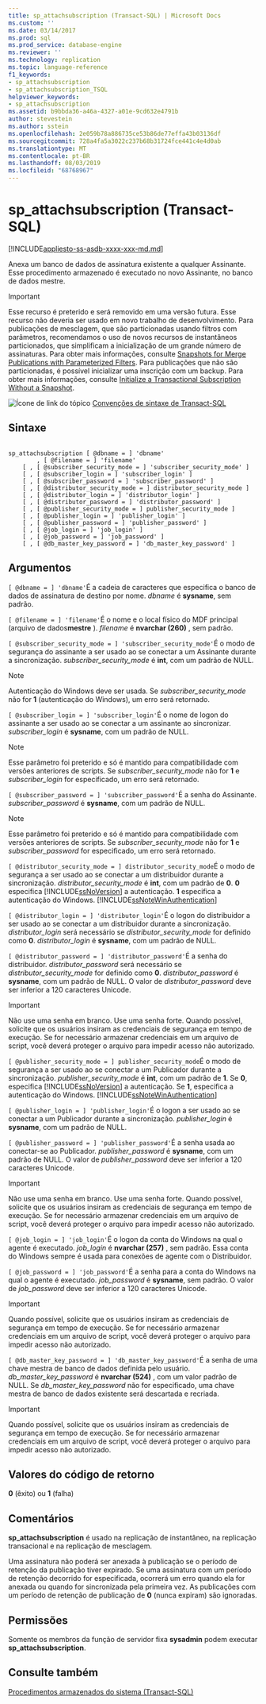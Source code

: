 ```yaml
---
title: sp_attachsubscription (Transact-SQL) | Microsoft Docs
ms.custom: ''
ms.date: 03/14/2017
ms.prod: sql
ms.prod_service: database-engine
ms.reviewer: ''
ms.technology: replication
ms.topic: language-reference
f1_keywords:
- sp_attachsubscription
- sp_attachsubscription_TSQL
helpviewer_keywords:
- sp_attachsubscription
ms.assetid: b9bbda36-a46a-4327-a01e-9cd632e4791b
author: stevestein
ms.author: sstein
ms.openlocfilehash: 2e059b78a886735ce53b86de77effa43b03136df
ms.sourcegitcommit: 728a4fa5a3022c237b68b31724fce441c4e4d0ab
ms.translationtype: MT
ms.contentlocale: pt-BR
ms.lasthandoff: 08/03/2019
ms.locfileid: "68768967"
---
```

# <a name="spattachsubscription-transact-sql"></a>sp_attachsubscription (Transact-SQL)
[!INCLUDE[appliesto-ss-asdb-xxxx-xxx-md.md](../../includes/appliesto-ss-asdb-xxxx-xxx-md.md)]

  Anexa um banco de dados de assinatura existente a qualquer Assinante. Esse procedimento armazenado é executado no novo Assinante, no banco de dados mestre.  
  
> [!IMPORTANT]  
>  Esse recurso é preterido e será removido em uma versão futura. Esse recurso não deveria ser usado em novo trabalho de desenvolvimento. Para publicações de mesclagem, que são particionadas usando filtros com parâmetros, recomendamos o uso de novos recursos de instantâneos particionados, que simplificam a inicialização de um grande número de assinaturas. Para obter mais informações, consulte [Snapshots for Merge Publications with Parameterized Filters](../../relational-databases/replication/create-a-snapshot-for-a-merge-publication-with-parameterized-filters.md). Para publicações que não são particionadas, é possível inicializar uma inscrição com um backup. Para obter mais informações, consulte [Initialize a Transactional Subscription Without a Snapshot](../../relational-databases/replication/initialize-a-transactional-subscription-without-a-snapshot.md).  
  
 ![Ícone de link do tópico](../../database-engine/configure-windows/media/topic-link.gif "Ícone de link do tópico") [Convenções de sintaxe de Transact-SQL](../../t-sql/language-elements/transact-sql-syntax-conventions-transact-sql.md)  
  
## <a name="syntax"></a>Sintaxe  
  
```  
  
sp_attachsubscription [ @dbname = ] 'dbname'  
        , [ @filename = ] 'filename'  
    [ , [ @subscriber_security_mode = ] 'subscriber_security_mode' ]  
    [ , [ @subscriber_login = ] 'subscriber_login' ]  
    [ , [ @subscriber_password = ] 'subscriber_password' ]  
    [ , [ @distributor_security_mode = ] distributor_security_mode ]   
    [ , [ @distributor_login = ] 'distributor_login' ]   
    [ , [ @distributor_password = ] 'distributor_password' ]   
    [ , [ @publisher_security_mode = ] publisher_security_mode ]   
    [ , [ @publisher_login = ] 'publisher_login' ]   
    [ , [ @publisher_password = ] 'publisher_password' ]   
    [ , [ @job_login = ] 'job_login' ]   
    [ , [ @job_password = ] 'job_password' ]   
    [ , [ @db_master_key_password = ] 'db_master_key_password' ]  
```  
  
## <a name="arguments"></a>Argumentos  
`[ @dbname = ] 'dbname'`É a cadeia de caracteres que especifica o banco de dados de assinatura de destino por nome. *dbname* é **sysname**, sem padrão.  
  
`[ @filename = ] 'filename'`É o nome e o local físico do MDF principal (arquivo de dados**mestre** ). *filename* é **nvarchar (260)** , sem padrão.  
  
`[ @subscriber_security_mode = ] 'subscriber_security_mode'`É o modo de segurança do assinante a ser usado ao se conectar a um Assinante durante a sincronização. *subscriber_security_mode* é **int**, com um padrão de NULL.  
  
> [!NOTE]  
>  Autenticação do Windows deve ser usada. Se *subscriber_security_mode* não for **1** (autenticação do Windows), um erro será retornado.  
  
`[ @subscriber_login = ] 'subscriber_login'`É o nome de logon do assinante a ser usado ao se conectar a um assinante ao sincronizar. *subscriber_login* é **sysname**, com um padrão de NULL.  
  
> [!NOTE]  
>  Esse parâmetro foi preterido e só é mantido para compatibilidade com versões anteriores de scripts. Se *subscriber_security_mode* não for **1** e *subscriber_login* for especificado, um erro será retornado.  
  
`[ @subscriber_password = ] 'subscriber_password'`É a senha do Assinante. *subscriber_password* é **sysname**, com um padrão de NULL.  
  
> [!NOTE]  
>  Esse parâmetro foi preterido e só é mantido para compatibilidade com versões anteriores de scripts. Se *subscriber_security_mode* não for **1** e *subscriber_password* for especificado, um erro será retornado.  
  
`[ @distributor_security_mode = ] distributor_security_mode`É o modo de segurança a ser usado ao se conectar a um distribuidor durante a sincronização. *distributor_security_mode* é **int**, com um padrão de **0**. **0** especifica [!INCLUDE[ssNoVersion](../../includes/ssnoversion-md.md)] a autenticação. **1** especifica a autenticação do Windows. [!INCLUDE[ssNoteWinAuthentication](../../includes/ssnotewinauthentication-md.md)]  
  
`[ @distributor_login = ] 'distributor_login'`É o logon do distribuidor a ser usado ao se conectar a um distribuidor durante a sincronização. *distributor_login* será necessário se *distributor_security_mode* for definido como **0**. *distributor_login* é **sysname**, com um padrão de NULL.  
  
`[ @distributor_password = ] 'distributor_password'`É a senha do distribuidor. *distributor_password* será necessário se *distributor_security_mode* for definido como **0**. *distributor_password* é **sysname**, com um padrão de NULL. O valor de *distributor_password* deve ser inferior a 120 caracteres Unicode.  
  
> [!IMPORTANT]  
>  Não use uma senha em branco. Use uma senha forte. Quando possível, solicite que os usuários insiram as credenciais de segurança em tempo de execução. Se for necessário armazenar credenciais em um arquivo de script, você deverá proteger o arquivo para impedir acesso não autorizado.  
  
`[ @publisher_security_mode = ] publisher_security_mode`É o modo de segurança a ser usado ao se conectar a um Publicador durante a sincronização. *publisher_security_mode* é **int**, com um padrão de **1**. Se **0**, especifica [!INCLUDE[ssNoVersion](../../includes/ssnoversion-md.md)] a autenticação. Se **1**, especifica a autenticação do Windows. [!INCLUDE[ssNoteWinAuthentication](../../includes/ssnotewinauthentication-md.md)]  
  
`[ @publisher_login = ] 'publisher_login'`É o logon a ser usado ao se conectar a um Publicador durante a sincronização. *publisher_login* é **sysname**, com um padrão de NULL.  
  
`[ @publisher_password = ] 'publisher_password'`É a senha usada ao conectar-se ao Publicador. *publisher_password* é **sysname**, com um padrão de NULL. O valor de *publisher_password* deve ser inferior a 120 caracteres Unicode.  
  
> [!IMPORTANT]  
>  Não use uma senha em branco. Use uma senha forte. Quando possível, solicite que os usuários insiram as credenciais de segurança em tempo de execução. Se for necessário armazenar credenciais em um arquivo de script, você deverá proteger o arquivo para impedir acesso não autorizado.  
  
`[ @job_login = ] 'job_login'`É o logon da conta do Windows na qual o agente é executado. *job_login* é **nvarchar (257)** , sem padrão. Essa conta do Windows sempre é usada para conexões de agente com o Distribuidor.  
  
`[ @job_password = ] 'job_password'`É a senha para a conta do Windows na qual o agente é executado. *job_password* é **sysname**, sem padrão. O valor de *job_password* deve ser inferior a 120 caracteres Unicode.  
  
> [!IMPORTANT]  
>  Quando possível, solicite que os usuários insiram as credenciais de segurança em tempo de execução. Se for necessário armazenar credenciais em um arquivo de script, você deverá proteger o arquivo para impedir acesso não autorizado.  
  
`[ @db_master_key_password = ] 'db_master_key_password'`É a senha de uma chave mestra de banco de dados definida pelo usuário. *db_master_key_password* é **nvarchar (524)** , com um valor padrão de NULL. Se *db_master_key_password* não for especificado, uma chave mestra de banco de dados existente será descartada e recriada.  
  
> [!IMPORTANT]  
>  Quando possível, solicite que os usuários insiram as credenciais de segurança em tempo de execução. Se for necessário armazenar credenciais em um arquivo de script, você deverá proteger o arquivo para impedir acesso não autorizado.  
  
## <a name="return-code-values"></a>Valores do código de retorno  
 **0** (êxito) ou **1** (falha)  
  
## <a name="remarks"></a>Comentários  
 **sp_attachsubscription** é usado na replicação de instantâneo, na replicação transacional e na replicação de mesclagem.  
  
 Uma assinatura não poderá ser anexada à publicação se o período de retenção da publicação tiver expirado. Se uma assinatura com um período de retenção decorrido for especificada, ocorrerá um erro quando ela for anexada ou quando for sincronizada pela primeira vez. As publicações com um período de retenção de publicação de **0** (nunca expiram) são ignoradas.  
  
## <a name="permissions"></a>Permissões  
 Somente os membros da função de servidor fixa **sysadmin** podem executar **sp_attachsubscription**.  
  
## <a name="see-also"></a>Consulte também  
 [Procedimentos armazenados do sistema &#40;Transact-SQL&#41;](../../relational-databases/system-stored-procedures/system-stored-procedures-transact-sql.md)  
  
  
